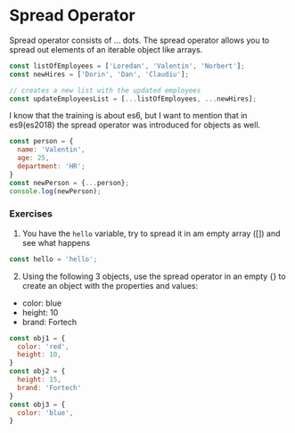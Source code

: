 # Spread Operator

Spread operator consists of ... dots. 
The spread operator allows you to spread out elements of an iterable object like arrays.
```javascript
const listOfEmployees = ['Loredan', 'Valentin', 'Norbert'];
const newHires = ['Dorin', 'Dan', 'Claudiu'];

// creates a new list with the updated employees
const updateEmployeesList = [...listOfEmployees, ...newHires];
```
I know that the training is about es6, but I want to mention that in es9(es2018) the spread operator was introduced for objects as well.

```javascript
const person = {
  name: 'Valentin',
  age: 25,
  department: 'HR';
}
const newPerson = {...person};
console.log(newPerson);
```

### Exercises

1. You have the `hello` variable, try to spread it in am empty array ([]) and see what happens

```javascript
const hello = 'hello';
```
2. Using the following 3 objects, use the spread operator in an empty {} to create an object with the properties and values:
* color: blue
* height: 10
* brand: Fortech

```javascript
const obj1 = {
  color: 'red',
  height: 10,
}
const obj2 = {
  height: 15,
  brand: 'Fortech'
}
const obj3 = {
  color: 'blue',
}
```

